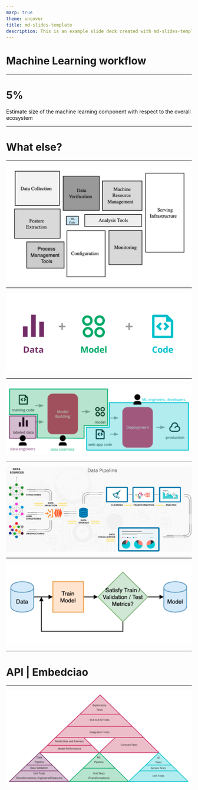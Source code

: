 ```yaml
---
marp: true
theme: uncover
title: md-slides-template
description: This is an example slide deck created with md-slides-template
---
```


# Machine Learning workflow

---

# 5%
Estimate size of the machine learning component with respect to the overall ecosystem

---

# What else?

---

![](assets/ml-ecosystem.png)

---

![](assets/pipelines.png)

---

![](assets/pipelines-detail.png)

---

![](assets/data-pipeline.png)

---

![](assets/model-pipeline.png)

---

# API | Embedciao

---

![](assets/tests.png)